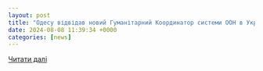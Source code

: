 ```yaml
---
layout: post
title: "Одесу відвідав новий Гуманітарний Координатор системи ООН в Україні"
date: 2024-08-08 11:39:34 +0000
categories: [news]
---
```


[Читати далі](https://informer.od.ua/news/odesu-vidvidav-novyj-gumanitarnyj-koordynator-systemy-oon-v-ukrayini/)
